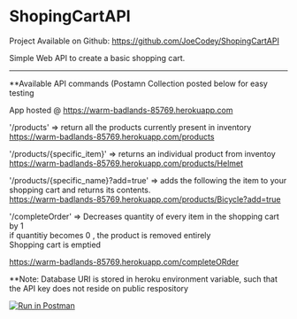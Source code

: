 # ShopingCartAPI

Project Available on Github:  https://github.com/JoeCodey/ShopingCartAPI


Simple Web API to create a basic shopping cart. 
<hr>




**Available API commands (Postamn Collection posted below for easy testing

App hosted @ https://warm-badlands-85769.herokuapp.com 

'/products'
=> return all the products currently present in inventory  
https://warm-badlands-85769.herokuapp.com/products 



'/products/{specific_item}'
=> returns an individual product from inventoy <br />
https://warm-badlands-85769.herokuapp.com/products/Helmet



'/products/{specific_name}?add=true'
=> adds the following the item to your shopping cart and returns its contents. <br />
https://warm-badlands-85769.herokuapp.com/products/Bicycle?add=true 


'/completeOrder'
=> Decreases quantity of every item in the shopping cart by 1 <br />
   if quantitiy becomes 0 , the product is removed entirely <br />
   Shopping cart is emptied <br />
   
https://warm-badlands-85769.herokuapp.com/completeORder 
   
 
**Note: Database URI is stored in heroku environment variable, such that the API key does not reside on public respository



[![Run in Postman](https://run.pstmn.io/button.svg)](https://app.getpostman.com/run-collection/1730c56bae8c26b06bf3)
